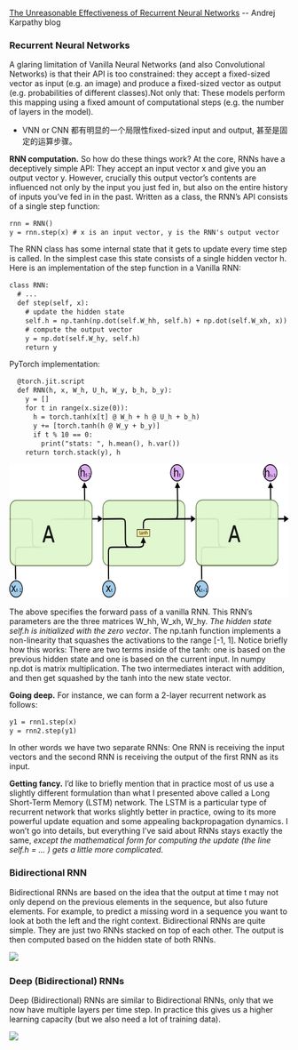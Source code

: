 [The Unreasonable Effectiveness of Recurrent Neural Networks](https://karpathy.github.io/2015/05/21/rnn-effectiveness/) 
-- Andrej Karpathy blog

### Recurrent Neural Networks
A glaring limitation of Vanilla Neural Networks (and also Convolutional Networks) is that their API is too constrained: they accept a fixed-sized vector as input (e.g. an image) and produce a fixed-sized vector as output (e.g. probabilities of different classes).Not only that: These models perform this mapping using a fixed amount of computational steps (e.g. the number of layers in the model). 
- VNN or CNN 都有明显的一个局限性fixed-sized input and output, 甚至是固定的运算步骤。


**RNN computation.** So how do these things work? At the core, RNNs have a deceptively simple API: They accept an input vector x and give you an output vector y. However, crucially this output vector’s contents are influenced not only by the input you just fed in, but also on the entire history of inputs you’ve fed in in the past. Written as a class, the RNN’s API consists of a single step function:
```
rnn = RNN()
y = rnn.step(x) # x is an input vector, y is the RNN's output vector
```
The RNN class has some internal state that it gets to update every time step is called. In the simplest case this state consists of a single hidden vector h. Here is an implementation of the step function in a Vanilla RNN:
```
class RNN:
  # ...
  def step(self, x):
    # update the hidden state
    self.h = np.tanh(np.dot(self.W_hh, self.h) + np.dot(self.W_xh, x))
    # compute the output vector
    y = np.dot(self.W_hy, self.h)
    return y
```
PyTorch implementation:
```
  @torch.jit.script
  def RNN(h, x, W_h, U_h, W_y, b_h, b_y):
    y = []
    for t in range(x.size(0)):
      h = torch.tanh(x[t] @ W_h + h @ U_h + b_h)
      y += [torch.tanh(h @ W_y + b_y)]
      if t % 10 == 0:
        print("stats: ", h.mean(), h.var())
    return torch.stack(y), h
```
<img src="common/images/LSTM3-SimpleRNN.png" width=720 height=240>

The above specifies the forward pass of a vanilla RNN. This RNN’s parameters are the three matrices W_hh, W_xh, W_hy. _The hidden state self.h is initialized with the zero vector_. The np.tanh function implements a non-linearity that squashes the activations to the range [-1, 1]. Notice briefly how this works: There are two terms inside of the tanh: one is based on the previous hidden state and one is based on the current input. In numpy np.dot is matrix multiplication. The two intermediates interact with addition, and then get squashed by the tanh into the new state vector. 

**Going deep.** For instance, we can form a 2-layer recurrent network as follows:
```
y1 = rnn1.step(x)
y = rnn2.step(y1)
```
In other words we have two separate RNNs: One RNN is receiving the input vectors and the second RNN is receiving the output of the first RNN as its input. 

**Getting fancy.** I’d like to briefly mention that in practice most of us use a slightly different formulation than what I presented above called a Long Short-Term Memory (LSTM) network. The LSTM is a particular type of recurrent network that works slightly better in practice, owing to its more powerful update equation and some appealing backpropagation dynamics. I won’t go into details, but everything I’ve said about RNNs stays exactly the same, *except the mathematical form for computing the update (the line self.h = ... ) gets a little more complicated*. 

### Bidirectional RNN
Bidirectional RNNs are based on the idea that the output at time t may not only depend on the previous elements in the sequence, but also future elements. For example, to predict a missing word in a sequence you want to look at both the left and the right context. Bidirectional RNNs are quite simple. They are just two RNNs stacked on top of each other. The output is then computed based on the hidden state of both RNNs.

<img src="http://www.wildml.com/wp-content/uploads/2015/09/bidirectional-rnn-300x196.png" >

### Deep (Bidirectional) RNNs
Deep (Bidirectional) RNNs are similar to Bidirectional RNNs, only that we now have multiple layers per time step. In practice this gives us a higher learning capacity (but we also need a lot of training data).

<img src="http://www.wildml.com/wp-content/uploads/2015/09/Screen-Shot-2015-09-16-at-2.21.51-PM-272x300.png">
